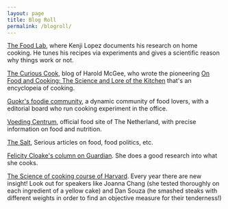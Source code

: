 ```yaml
---
layout: page
title: Blog Roll
permalink: /blogroll/
---
```



[The Food Lab](http://www.seriouseats.com/the-food-lab/), where Kenji Lopez documents his research on home cooking. He tunes his recipes via experiments and gives a scientific reason why things work or not.

[The Curious Cook](http://www.curiouscook.com/), blog of Harold McGee, who wrote the pioneering [On Food and Cooking: The Science and Lore of the Kitchen](https://www.amazon.com/Food-Cooking-Science-Lore-Kitchen/dp/0684800012) that's an encyclopeia of cooking.

[Guokr's foodie community](http://www.guokr.com/group/69/), a dynamic community of food lovers, with a editorial board who run cooking experiment in the office.

[Voeding Centrum](http://www.voedingscentrum.nl/), official food site of The Netherland, with precise information on food and nutrition.

[The Salt](http://www.npr.org/sections/thesalt/), Serious articles on food, food politics, etc.

[Felicity Cloake's column on Guardian](https://www.theguardian.com/profile/felicity-cloake). She does a good research into what she cooks.

[The Science of cooking course of Harvard](https://www.seas.harvard.edu/cooking). Every year there are new insight! Look out for speakers like Joanna Chang (she tested thoroughly on each ingredient of a yellow cake) and Dan Souza (he smashed steaks with different weights in order to find an objective measure for their tenderness!)
